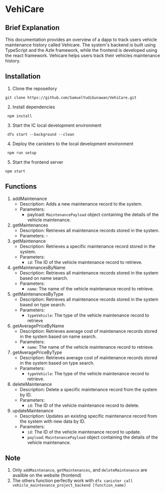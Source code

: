 # VehiCare
## Brief Explanation
This documentation provides an overview of a dapp to track users vehicle maintenance history called Vehicare. The system's backend is built using TypeScript and the Azle framework, while the frontend is developed using the react framework. Vehicare helps users track their vehicles maintenance history.

## Installation
1. Clone the reposeitory
  ```
  git clone https://github.com/SamuelYudiGunawan/VehiCare.git
  ```
2. Install dependencies
  ```
   npm install
  ``` 
3. Start the IC local development environment
  ``` 
   dfx start --background --clean
  ```
4. Deploy the canisters to the local development environment
  ```
   npm run setup
  ```
5. Start the frontend server
  ```
  npm start
  ```
## Functions
1. addMaintenance
   - Description: Adds a new maintenance record to the system.
   - Parameters:
     - payload: `MaintenancePayload` object containing the details of the vehicle maintenance.
2. getMaintenances
   - Description: Retrieves all maintenance records stored in the system.
   - Parameters: -
3. getMaintenance
   - Description: Retrieves a specific maintenance record stored in the system.
   - Parameters:
     - `id`: The ID of the vehicle maintenance record to retrieve.
4. getMaintenancesByName
   - Description: Retrieves all maintenance records stored in the system based on name search.
   - Parameters:
     - `name`: The name of the vehicle maintenance record to retrieve.
5. getMaintenancesByType
    - Description: Retrieves all maintenance records stored in the system based on type search.
    - Parameters:
      - `typeVehicle`: The type of the vehicle maintenance record to retrieve
6. getAveragePriceByName
    - Description: Retrieves average cost of maintenance records stored in the system based on name search.
    - Parameters:
      - `name`: The name of the vehicle maintenance record to retrieve.
7. getAveragePriceByType
    - Description: Retrieves average cost of maintenance records stored in the system based on type search.
    - Parameters:
      - `typeVehicle`: The type of the vehicle maintenance record to retrieve.
8. deleteMaintenance
    - Description: Delete a specific maintenance record from the system by ID.
    - Parameters:
      - `id`: The ID of the vehicle maintenance record to delete.
9. updateMaintenance
    - Description: Updates an existing specific maintenance record from the system with new data by ID.
    - Parameters:
      - `id`: The ID of the vehicle maintenance record to update.
      - `payload`: `MaintenancePayload` object containing the details of the vehicle maintenance.
## Note
1. Only `addMaintenance`, `getMaintenances`, and `deleteMaintenance` are availble on the website (frontend)
2. The others function perfectly work with `dfx canister call vehicle_maintenance_project_backend [function_name]`
